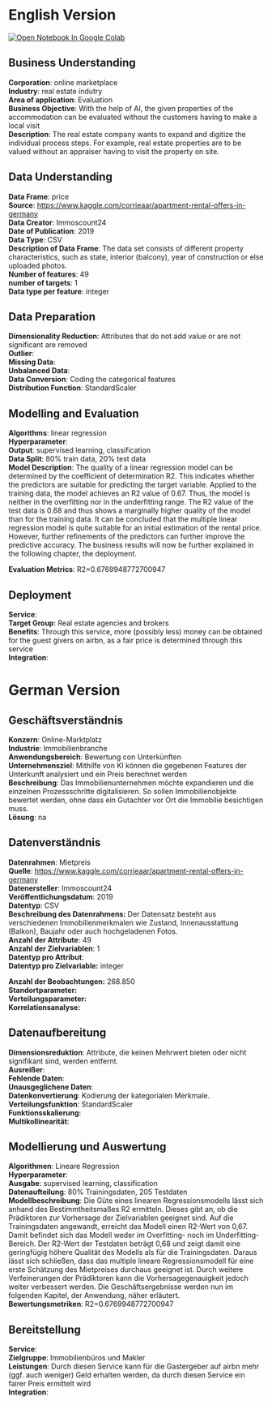 # English Version

<a href="https://colab.research.google.com/github/AlexRossmann/machine-learning-services/blob/main/Rating/Digital%20Valuation%20of%20Real%20Estate/notebook.ipynb"><img src="https://colab.research.google.com/assets/colab-badge.svg" alt="Open Notebook In Google Colab"/></a>  



## Business Understanding
  
__Corporation__: online marketplace  
__Industry__: real estate indutry  
__Area of application__: Evaluation  
__Business Objective__: With the help of AI, the given properties of the accommodation can be evaluated without the customers having to make a local visit  
__Description__: The real estate company wants to expand and digitize the individual process steps.
For example, real estate properties are to be valued without an appraiser having to visit the property on site.

## Data Understanding
  
__Data Frame__: price  
__Source__: https://www.kaggle.com/corrieaar/apartment-rental-offers-in-germany  
__Data Creator__: Immoscount24  
__Date of Publication__: 2019  
__Data Type__: CSV  
__Description of Data Frame__: The data set consists of different property characteristics, such as state, interior (balcony), year of construction or else uploaded photos.  
__Number of features__: 49  
__number of targets__: 1  
__Data type per feature__: integer

## Data Preparation
  
__Dimensionality Reduction__: Attributes that do not add value or are not significant are removed  
__Outlier__:  
__Missing Data__:  
__Unbalanced Data__:  
__Data Conversion__: Coding the categorical features  
__Distribution Function__: StandardScaler

## Modelling and Evaluation
  
__Algorithms__: linear regression  
__Hyperparameter__:  
__Output__: supervised learning, classification  
__Data Split__: 80% train data, 20% test data   
__Model Description__: The quality of a linear regression model can be determined by the coefficient of determination R2. This indicates whether the predictors are suitable for predicting the target variable. Applied to the training data, the model achieves an R2 value of 0.67. Thus, the model is neither in the overfitting nor in the underfitting range.
The R2 value of the test data is 0.68 and thus shows a marginally higher quality of the model than for the training data. It can be concluded that the multiple linear regression model is quite suitable for an initial estimation of the rental price. However, further refinements of the predictors can further improve the predictive accuracy. The business results will now be further explained in the following chapter, the deployment.
   
__Evaluation Metrics__: R2=0.6769948772700947

## Deployment
  
__Service__:  
__Target Group__: Real estate agencies and brokers  
__Benefits__: Through this service, more (possibly less) money can be obtained for the guest givers on airbn, as a fair price is determined through this service  
__Integration__:

# German Version

## Geschäftsverständnis
  
__Konzern__: Online-Marktplatz   
__Industrie__: Immobilienbranche  
__Anwendungsbereich__: Bewertung con Unterkünften  
__Unternehmensziel__: Mithilfe von KI können die gegebenen Features der Unterkunft analysiert und ein Preis berechnet werden   
__Beschreibung__: Das Immobilienunternehmen möchte expandieren und die einzelnen Prozessschritte digitalisieren. So sollen Immobilienobjekte bewertet werden, ohne dass ein Gutachter vor Ort die Immobilie besichtigen muss.  
__Lösung__: na 

## Datenverständnis
  
__Datenrahmen__: Mietpreis    
__Quelle__: https://www.kaggle.com/corrieaar/apartment-rental-offers-in-germany  
__Datenersteller__: Immoscount24   
__Veröffentlichungsdatum__: 2019  
__Datentyp__: CSV       
__Beschreibung des Datenrahmens:__ Der Datensatz besteht aus verschiedenen Immobilienmerkmalen wie Zustand, Innenausstattung (Balkon), Baujahr oder auch hochgeladenen Fotos.  
__Anzahl der Attribute__: 49  
__Anzahl der Zielvariablen__: 1    
__Datentyp pro Attribut__:   
__Datentyp pro Zielvariable:__ integer
  
__Anzahl der Beobachtungen:__ 268.850  
__Standortparameter:__    
__Verteilungsparameter:__    
__Korrelationsanalyse:__  

## Datenaufbereitung
  
__Dimensionsreduktion__: Attribute, die keinen Mehrwert bieten oder nicht signifikant sind, werden entfernt.    
__Ausreißer__:  
__Fehlende Daten__:  
__Unausgeglichene Daten__:    
__Datenkonvertierung__: Kodierung der kategorialen Merkmale.   
__Verteilungsfunktion__: StandardScaler  
__Funktionsskalierung__:  
__Multikollinearität__:  

## Modellierung und Auswertung
  
__Algorithmen__: Lineare Regression  
__Hyperparameter__:    
__Ausgabe__: supervised learning, classification  
__Datenaufteilung__: 80% Trainingsdaten, 205 Testdaten  
__Modellbeschreibung__: Die Güte eines linearen Regressionsmodells lässt sich anhand des Bestimmtheitsmaßes R2 ermitteln. Dieses gibt an, ob die Prädiktoren zur Vorhersage der Zielvariablen geeignet sind. Auf die Trainingsdaten angewandt, erreicht das Modell einen R2-Wert von 0,67. Damit befindet sich das Modell weder im Overfitting- noch im Underfitting-Bereich.
Der R2-Wert der Testdaten beträgt 0,68 und zeigt damit eine geringfügig höhere Qualität des Modells als für die Trainingsdaten. Daraus lässt sich schließen, dass das multiple lineare Regressionsmodell für eine erste Schätzung des Mietpreises durchaus geeignet ist. Durch weitere Verfeinerungen der Prädiktoren kann die Vorhersagegenauigkeit jedoch weiter verbessert werden. Die Geschäftsergebnisse werden nun im folgenden Kapitel, der Anwendung, näher erläutert.  
__Bewertungsmetriken__: R2=0.6769948772700947

## Bereitstellung
  
__Service__:   
__Zielgruppe__:  Immobilienbüros und Makler  
__Leistungen__: Durch diesen Service kann für die Gastergeber auf airbn mehr (ggf. auch weniger) Geld erhalten werden, da durch diesen Service ein fairer Preis ermittelt wird  
__Integration__: 
